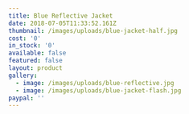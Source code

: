 ```yaml
---
title: Blue Reflective Jacket
date: 2018-07-05T11:33:52.161Z
thumbnail: /images/uploads/blue-jacket-half.jpg
cost: '0'
in_stock: '0'
available: false
featured: false
layout: product
gallery:
  - image: /images/uploads/blue-reflective.jpg
  - image: /images/uploads/blue-jacket-flash.jpg
paypal: ''
---
```


